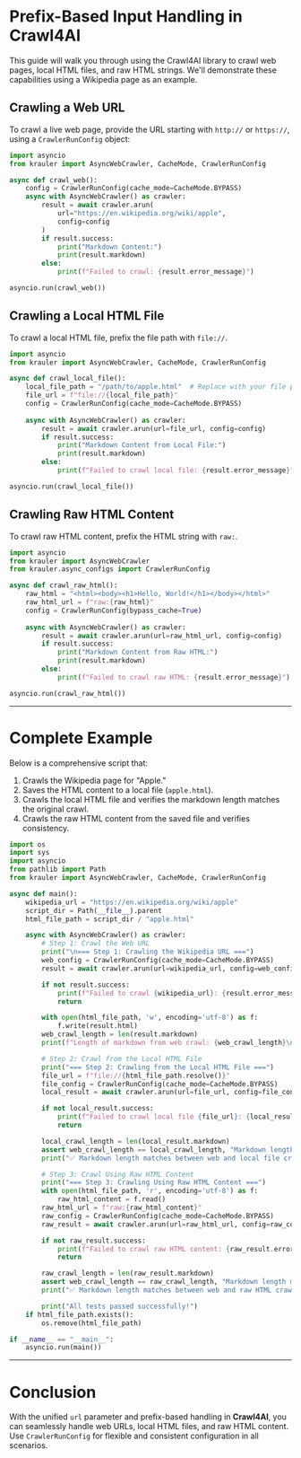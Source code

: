 # Prefix-Based Input Handling in Crawl4AI

This guide will walk you through using the Crawl4AI library to crawl web pages, local HTML files, and raw HTML strings. We'll demonstrate these capabilities using a Wikipedia page as an example.

## Crawling a Web URL

To crawl a live web page, provide the URL starting with `http://` or `https://`, using a `CrawlerRunConfig` object:

```python
import asyncio
from krauler import AsyncWebCrawler, CacheMode, CrawlerRunConfig

async def crawl_web():
    config = CrawlerRunConfig(cache_mode=CacheMode.BYPASS)
    async with AsyncWebCrawler() as crawler:
        result = await crawler.arun(
            url="https://en.wikipedia.org/wiki/apple", 
            config=config
        )
        if result.success:
            print("Markdown Content:")
            print(result.markdown)
        else:
            print(f"Failed to crawl: {result.error_message}")

asyncio.run(crawl_web())
```

## Crawling a Local HTML File

To crawl a local HTML file, prefix the file path with `file://`.

```python
import asyncio
from krauler import AsyncWebCrawler, CacheMode, CrawlerRunConfig

async def crawl_local_file():
    local_file_path = "/path/to/apple.html"  # Replace with your file path
    file_url = f"file://{local_file_path}"
    config = CrawlerRunConfig(cache_mode=CacheMode.BYPASS)
    
    async with AsyncWebCrawler() as crawler:
        result = await crawler.arun(url=file_url, config=config)
        if result.success:
            print("Markdown Content from Local File:")
            print(result.markdown)
        else:
            print(f"Failed to crawl local file: {result.error_message}")

asyncio.run(crawl_local_file())
```

## Crawling Raw HTML Content

To crawl raw HTML content, prefix the HTML string with `raw:`.

```python
import asyncio
from krauler import AsyncWebCrawler
from krauler.async_configs import CrawlerRunConfig

async def crawl_raw_html():
    raw_html = "<html><body><h1>Hello, World!</h1></body></html>"
    raw_html_url = f"raw:{raw_html}"
    config = CrawlerRunConfig(bypass_cache=True)
    
    async with AsyncWebCrawler() as crawler:
        result = await crawler.arun(url=raw_html_url, config=config)
        if result.success:
            print("Markdown Content from Raw HTML:")
            print(result.markdown)
        else:
            print(f"Failed to crawl raw HTML: {result.error_message}")

asyncio.run(crawl_raw_html())
```

---

# Complete Example

Below is a comprehensive script that:

1. Crawls the Wikipedia page for "Apple."
2. Saves the HTML content to a local file (`apple.html`).
3. Crawls the local HTML file and verifies the markdown length matches the original crawl.
4. Crawls the raw HTML content from the saved file and verifies consistency.

```python
import os
import sys
import asyncio
from pathlib import Path
from krauler import AsyncWebCrawler, CacheMode, CrawlerRunConfig

async def main():
    wikipedia_url = "https://en.wikipedia.org/wiki/apple"
    script_dir = Path(__file__).parent
    html_file_path = script_dir / "apple.html"

    async with AsyncWebCrawler() as crawler:
        # Step 1: Crawl the Web URL
        print("\n=== Step 1: Crawling the Wikipedia URL ===")
        web_config = CrawlerRunConfig(cache_mode=CacheMode.BYPASS)
        result = await crawler.arun(url=wikipedia_url, config=web_config)

        if not result.success:
            print(f"Failed to crawl {wikipedia_url}: {result.error_message}")
            return

        with open(html_file_path, 'w', encoding='utf-8') as f:
            f.write(result.html)
        web_crawl_length = len(result.markdown)
        print(f"Length of markdown from web crawl: {web_crawl_length}\n")

        # Step 2: Crawl from the Local HTML File
        print("=== Step 2: Crawling from the Local HTML File ===")
        file_url = f"file://{html_file_path.resolve()}"
        file_config = CrawlerRunConfig(cache_mode=CacheMode.BYPASS)
        local_result = await crawler.arun(url=file_url, config=file_config)

        if not local_result.success:
            print(f"Failed to crawl local file {file_url}: {local_result.error_message}")
            return

        local_crawl_length = len(local_result.markdown)
        assert web_crawl_length == local_crawl_length, "Markdown length mismatch"
        print("✅ Markdown length matches between web and local file crawl.\n")

        # Step 3: Crawl Using Raw HTML Content
        print("=== Step 3: Crawling Using Raw HTML Content ===")
        with open(html_file_path, 'r', encoding='utf-8') as f:
            raw_html_content = f.read()
        raw_html_url = f"raw:{raw_html_content}"
        raw_config = CrawlerRunConfig(cache_mode=CacheMode.BYPASS)
        raw_result = await crawler.arun(url=raw_html_url, config=raw_config)

        if not raw_result.success:
            print(f"Failed to crawl raw HTML content: {raw_result.error_message}")
            return

        raw_crawl_length = len(raw_result.markdown)
        assert web_crawl_length == raw_crawl_length, "Markdown length mismatch"
        print("✅ Markdown length matches between web and raw HTML crawl.\n")

        print("All tests passed successfully!")
    if html_file_path.exists():
        os.remove(html_file_path)

if __name__ == "__main__":
    asyncio.run(main())
```

---

# Conclusion

With the unified `url` parameter and prefix-based handling in **Crawl4AI**, you can seamlessly handle web URLs, local HTML files, and raw HTML content. Use `CrawlerRunConfig` for flexible and consistent configuration in all scenarios.